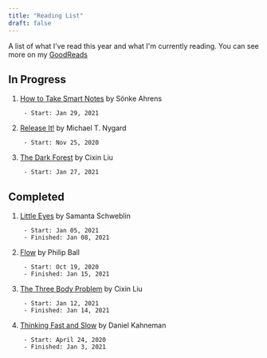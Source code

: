 ```yaml
---
title: "Reading List"
draft: false 
---
```

A list of what I've read this year and what I'm currently reading. You can see more on my [GoodReads](https://www.goodreads.com/user/show/80023096-john-maguire)

## In Progress

1. [How to Take Smart Notes](https://www.goodreads.com/book/show/34507927-how-to-take-smart-notes) by Sönke Ahrens

        - Start: Jan 29, 2021

1. [Release It!](https://www.goodreads.com/book/show/1069827.Release_It_) by Michael T. Nygard

        - Start: Nov 25, 2020

1. [The Dark Forest](https://www.goodreads.com/book/show/1069827.Release_It_) by Cixin Liu

        - Start: Jan 27, 2021


## Completed

1. [Little Eyes](https://www.goodreads.com/book/show/48635845-little-eyes) by Samanta Schweblin

        - Start: Jan 05, 2021
        - Finished: Jan 08, 2021

1. [Flow](https://www.goodreads.com/book/show/3047952-flow) by Philip Ball

        - Start: Oct 19, 2020
        - Finished: Jan 15, 2021

1. [The Three Body Problem](https://www.goodreads.com/book/show/20518872-the-three-body-problem) by Cixin Liu

        - Start: Jan 12, 2021
        - Finished: Jan 14, 2021

1. [Thinking Fast and Slow](https://www.goodreads.com/book/show/11468377-thinking-fast-and-slow) by Daniel Kahneman

        - Start: April 24, 2020
        - Finished: Jan 3, 2021


